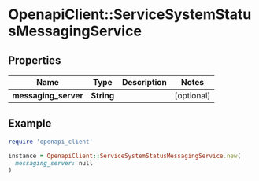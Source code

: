 # OpenapiClient::ServiceSystemStatusMessagingService

## Properties

| Name | Type | Description | Notes |
| ---- | ---- | ----------- | ----- |
| **messaging_server** | **String** |  | [optional] |

## Example

```ruby
require 'openapi_client'

instance = OpenapiClient::ServiceSystemStatusMessagingService.new(
  messaging_server: null
)
```

